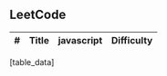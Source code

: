 ## LeetCode

| #   | Title                                                                                                                             | javascript                | Difficulty |
| --- | --------------------------------------------------------------------------------------------------------------------------------- | ------------------------- | ---------- |
[table_data]